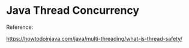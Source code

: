 # Java Thread Concurrency



Reference:

https://howtodoinjava.com/java/multi-threading/what-is-thread-safety/